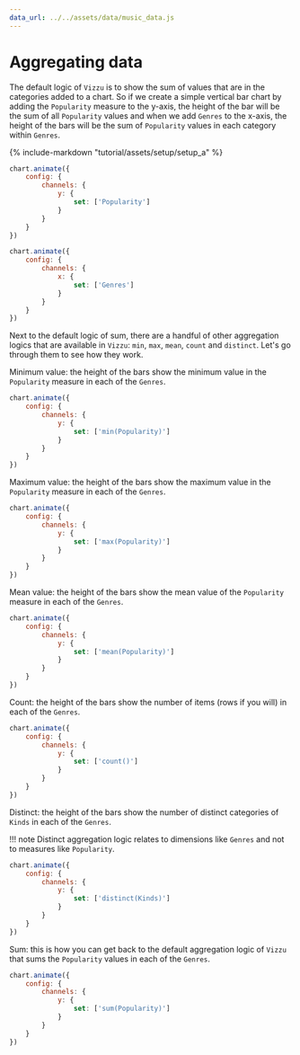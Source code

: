 ```yaml
---
data_url: ../../assets/data/music_data.js
---
```


# Aggregating data

The default logic of `Vizzu` is to show the sum of values that are in the
categories added to a chart. So if we create a simple vertical bar chart by
adding the `Popularity` measure to the y-axis, the height of the bar will be the
sum of all `Popularity` values and when we add `Genres` to the x-axis, the
height of the bars will be the sum of `Popularity` values in each category
within `Genres`.

<div id="tutorial_01"></div>

{% include-markdown "tutorial/assets/setup/setup_a" %}

```javascript
chart.animate({
    config: {
        channels: {
            y: {
                set: ['Popularity']
            }
        }
    }
})

chart.animate({
    config: {
        channels: {
            x: {
                set: ['Genres']
            }
        }
    }
})
```

Next to the default logic of sum, there are a handful of other aggregation
logics that are available in `Vizzu`: `min`, `max`, `mean`, `count` and
`distinct`. Let's go through them to see how they work.

Minimum value: the height of the bars show the minimum value in the `Popularity`
measure in each of the `Genres`.

<div id="tutorial_02"></div>

```javascript
chart.animate({
    config: {
        channels: {
            y: {
                set: ['min(Popularity)']
            }
        }
    }
})
```

Maximum value: the height of the bars show the maximum value in the `Popularity`
measure in each of the `Genres`.

<div id="tutorial_03"></div>

```javascript
chart.animate({
    config: {
        channels: {
            y: {
                set: ['max(Popularity)']
            }
        }
    }
})
```

Mean value: the height of the bars show the mean value of the `Popularity`
measure in each of the `Genres`.

<div id="tutorial_04"></div>

```javascript
chart.animate({
    config: {
        channels: {
            y: {
                set: ['mean(Popularity)']
            }
        }
    }
})
```

Count: the height of the bars show the number of items (rows if you will) in
each of the `Genres`.

<div id="tutorial_05"></div>

```javascript
chart.animate({
    config: {
        channels: {
            y: {
                set: ['count()']
            }
        }
    }
})
```

Distinct: the height of the bars show the number of distinct categories of
`Kinds` in each of the `Genres`.

!!! note
    Distinct aggregation logic relates to dimensions like `Genres` and not to
    measures like `Popularity`.

<div id="tutorial_06"></div>

```javascript
chart.animate({
    config: {
        channels: {
            y: {
                set: ['distinct(Kinds)']
            }
        }
    }
})
```

Sum: this is how you can get back to the default aggregation logic of `Vizzu`
that sums the `Popularity` values in each of the `Genres`.

<div id="tutorial_07"></div>

```javascript
chart.animate({
    config: {
        channels: {
            y: {
                set: ['sum(Popularity)']
            }
        }
    }
})
```

<script src="../aggregating_data.js"></script>
